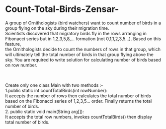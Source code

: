 # Count-Total-Birds-Zensar-
A group of Ornithologists (bird watchers) want to count number of birds in a group flying on the sky during their migration time. <br/>Scientists discovered that migratory birds fly in the rows arranging in Fibonacci series but in 1,2,3,5,8,... formation (not 0,1,1,2,3,5...). Based on this feature, <br/>the Ornithologists decide to count the numbers of rows in that group, which will ultimately tell the total number of birds in that group flying above the sky. You are required to write solution for calculating number of birds based on row number. 

<br/><br/>Create only one class Main with two methods :-  <br/>1.public static int countTotalBirds(int rowNumber): <br/>It accepts the number of rows then calculates the total number of birds based on the Fibonacci series of 1,2,3,5... order. Finally returns the total number of birds. <br/> 2. public static void main(String arg[]): <br/>It accepts the total row numbers, invokes countTotalBirds() then display total number of birds.
